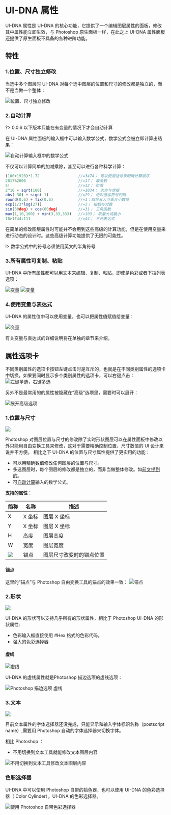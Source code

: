 # UI-DNA 属性

UI-DNA 属性是 UI-DNA 的核心功能，它提供了一个编辑图层属性的面板，修改其中属性能立即生效，与 Photoshop 原生面板一样，在此之上 UI-DNA 属性面板还提供了原生面板不具备的各种进阶功能。



## 特性

### 1.位置、尺寸独立修改

当选中多个图层时 UI-DNA 对每个选中图层的位置和尺寸的修改都是独立的，而不是当做一个整体：

![位置、尺寸独立修改](/img/界面截图/UI-DNA_属性-独立修改.gif)


### 2.自动计算
?> 0.0.6 以下版本只能在有变量的情况下才会自动计算

在 UI-DNA 属性面板的输入框中可以输入数学公式，数学公式会被立即计算出结果：

![自动计算输入框中的数学公式](/img/界面截图/UI-DNA_属性-自动计算.gif)


不仅可以计算简单的加减乘除，甚至可以进行各种科学计算：
``` javascript
(100+1920)*1.72                 //=3474； 可以使用括号来明确计算顺序
2017%2000                       //=17； 取余数
5!                              //=12； 阶乘
2^10 + sqrt(100)                //=1034； 次方与求根
abs(-30) + sign(-1)             //=29； 绝对值与符号判断
round(0.6) + fix(0.6)           //=1；四舍五入与丢弃小数位
exp(1/3*log(27))                //=3； 指数与对数
sin(30deg) + cos(60deg)         //=31； 三角函数
max(1,10,100) + min(3,33,333)   //=103； 取最大或最小
10>1?44:111                     //=44； 三元表达式
```


在简单的修改图层属性时可能并不会用到这些高级的计算功能，但是在使用变量来进行动态的设计时。这些高级计算功能提供了无限的可能性。

!> 数学公式中的符号必须使用英文的半角符号


### 3.所有属性可复制、粘贴
UI-DNA 中所有属性都可以用文本来编辑、复制、粘贴，即使是色彩或者下拉列表选项：

![变量](/img/界面截图/功能-UI-DNA-复制任何属性.gif)
![变量](/img/界面截图/功能-UI-DNA-复制属性色彩.gif)






### 4.使用变量与表达式

 UI-DNA 的属性值中可以使用变量，也可以把属性值赋值给变量：

![变量](/img/界面截图/UI-DNA_属性-变量.gif)

有关变量与表达式的详细说明将在单独的章节来介绍。



## 属性选项卡

不同类别属性的选项卡按钮左键点击时是互斥的，也就是在不同类别属性的选项卡中切换。如果要同时显示多个类别属性的选项卡，可以右键点击：
![左键单选，右键多选](/img/界面截图/界面-UIDNA属性-选项卡.gif)

另外不是最常用的的属性被隐藏在“高级”选项里，需要时可以展开：

![展开高级选项](/img/界面截图/UI-DNA_属性-高级.gif)


### 1.位置与尺寸

![](/img/界面截图/功能-UI-DNA-属性-位置尺寸.png)

Photoshop 对图层位置与尺寸的修改除了实时形状图层可以在属性面板中修改以外只能用自由变换工具来修改，这对于需要精确控制位置、尺寸数值的 UI 设计来说并不方便。
相比之下 UI-DNA 的位置与尺寸属性提供了更实用的功能：

- 可以用精确数值修改任何图层的位置与尺寸。
- 多选图层时，每个图层的修改都是独立的，而非当做整体修改。如[前文提到的](#_1位置、尺寸独立修改)。
- 可[自动计算](#_2自动计算)输入的数学公式。


**支持的属性**：

简称|名称|描述
--|--|--
X|X 坐标|图层 X 坐标
Y|X 坐标|图层 X 坐标
H|高度|图层高度
W|宽度|图层宽度
![](/img/icon/锚点.png)|锚点|图层尺寸改变时的锚点位置

#### 锚点
这里的“锚点”与 Photoshop 自由变换工具的锚点的效果一致：
![锚点](/img/界面截图/UI-DNA_属性-位置-锚点.gif)


### 2.形状
![](/img/界面截图/功能-UI-DNA-属性-形状.png)  

UI-DNA 的形状可以支持几乎所有的形状属性，相比于 Photoshop  UI-DNA 的形状属性:

- 色彩输入框直接使用 #Hex 格式的色彩代码。
- 强大的色彩选择器


#### 虚线
![虚线](/img/界面截图/功能-UI-DNA-形状-虚线.gif)  

UI-DNA 的虚线属性就是Photoshop 描边选项的虚线选项：

![Photoshop 描边选项 虚线](/img/界面截图/Photoshop-描边-虚线.png)





### 3.文本
![](/img/界面截图/功能-UI-DNA-属性-文本.png)  

目前文本属性的字体选择器还没完成，只能显示和输入字体标识名称（postscript name）,需要用 Photoshop 自动的字体选择器来切换字体。

相比 Photoshop ：
- 不用切换到文本工具就能修改文本图层内容

![不用切换到文本工具修改文本图层内容](/img/界面截图/功能-UI-DNA-属性-文本-编辑文本.gif)  





### 色彩选择器

UI-DNA 中可以使用 Photoshop 自带的拾色器，也可以使用 UI-DNA 的色彩选择器（ Color Cylinder），UI-DNA 的色彩选择器。

![使用 Photoshop 自带色彩选择器](/img/界面截图/功能-UI-DNA-色彩选择器-自带.gif)
